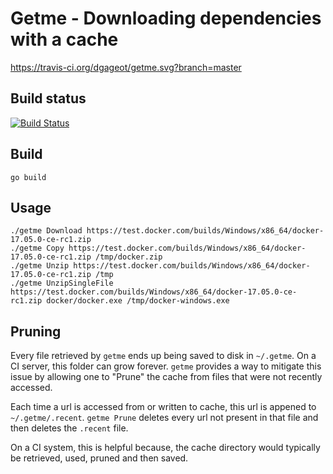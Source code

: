 # Getme - Downloading dependencies with a cache

https://travis-ci.org/dgageot/getme.svg?branch=master

## Build status

[![Build Status](https://travis-ci.org/dgageot/getme.png?branch=master)](https://travis-ci.org/dgageot/getme)

## Build

```
go build
```

## Usage

```
./getme Download https://test.docker.com/builds/Windows/x86_64/docker-17.05.0-ce-rc1.zip
./getme Copy https://test.docker.com/builds/Windows/x86_64/docker-17.05.0-ce-rc1.zip /tmp/docker.zip
./getme Unzip https://test.docker.com/builds/Windows/x86_64/docker-17.05.0-ce-rc1.zip /tmp
./getme UnzipSingleFile https://test.docker.com/builds/Windows/x86_64/docker-17.05.0-ce-rc1.zip docker/docker.exe /tmp/docker-windows.exe
```

## Pruning

Every file retrieved by `getme` ends up being saved to disk in `~/.getme`. On a CI server, this folder can grow forever.
`getme` provides a way to mitigate this issue by allowing one to "Prune" the cache from files that were not recently
accessed.

Each time a url is accessed from or written to cache, this url is appened to `~/.getme/.recent`. `getme Prune` deletes
every url not present in that file and then deletes the `.recent` file.

On a CI system, this is helpful because, the cache directory would typically be retrieved, used, pruned and then saved.
